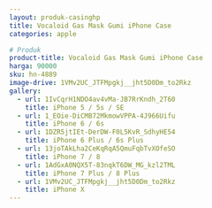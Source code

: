 ```yaml
---
layout: produk-casinghp
title: Vocaloid Gas Mask Gumi iPhone Case
categories: apple

# Produk
product-title: Vocaloid Gas Mask Gumi iPhone Case
harga: 90000
sku: hn-4889
image-drive: 1VMv2UC_JTFMpgkj__jht5D0Dm_to2Rkz
gallery:
  - url: 1IvCqrH1NDO4av4vMa-JB7RrKndh_2T60
    title: iPhone 5 / 5s / SE
  - url: 1_EOie-DiCMB72MkmowVPPA-4J966Uifu
    title: iPhone 6 / 6s
  - url: 1DZR5jtIEt-DerDW-F0L5KvR_SdhyHE54
    title: iPhone 6 Plus / 6s Plus
  - url: 13joTAkLha2CeKqRqA5QmuFqbTvXOfeSO
    title: iPhone 7 / 8
  - url: 1AdGxA0NQX5T-83nqkT6DW_MG_kzl2TML
    title: iPhone 7 Plus / 8 Plus
  - url: 1VMv2UC_JTFMpgkj__jht5D0Dm_to2Rkz
    title: iPhone X
---
```

